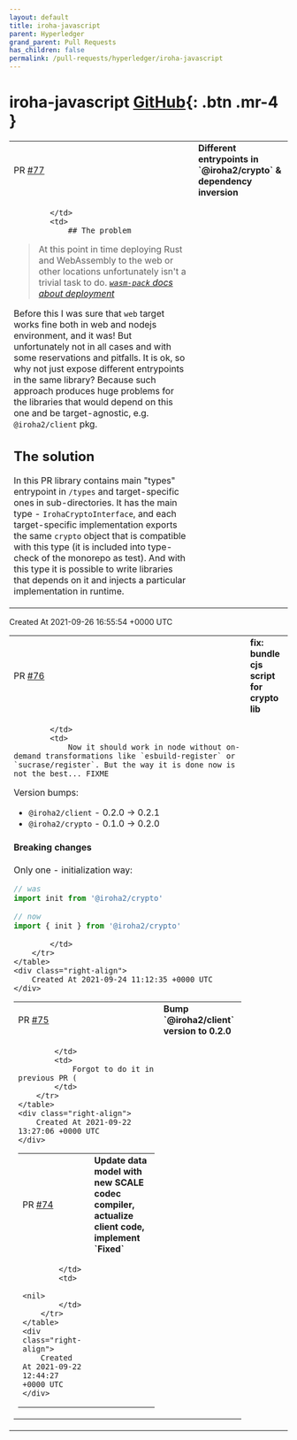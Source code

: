 ```yaml
---
layout: default
title: iroha-javascript
parent: Hyperledger
grand_parent: Pull Requests
has_children: false
permalink: /pull-requests/hyperledger/iroha-javascript
---
```


# iroha-javascript <span class="fs-3 right-align">[GitHub](https://github.com/hyperledger/iroha-javascript){: .btn .mr-4 }</span>


<div>
    <table>
        <tr>
            <td>
                PR <a href="https://github.com/hyperledger/iroha-javascript/pull/77" class=".btn">#77</a>
            </td>
            <td>
                <b>
                    Different entrypoints in `@iroha2/crypto`  & dependency inversion
                </b>
            </td>
        </tr>
        <tr>
            <td>
                
            </td>
            <td>
                ## The problem

> At this point in time deploying Rust and WebAssembly to the web or other locations unfortunately isn't a trivial task to do.
> *[`wasm-pack` docs about deployment](https://rustwasm.github.io/docs/wasm-bindgen/reference/deployment.html)*

Before this I was sure that `web` target works fine both in web and nodejs environment, and it was! But unfortunately not in all cases and with some reservations and pitfalls. It is ok, so why not just expose different entrypoints in the same library? Because such approach produces huge problems for the libraries that would depend on this one and be target-agnostic, e.g. `@iroha2/client` pkg.

## The solution

In this PR library contains main "types" entrypoint in `/types` and target-specific ones in sub-directories. It has the main type - `IrohaCryptoInterface`, and each target-specific implementation exports the same `crypto` object that is compatible with this type (it is included into type-check of the monorepo as test). And with this type it is possible to write libraries that depends on it and injects a particular implementation in runtime.
            </td>
        </tr>
    </table>
    <div class="right-align">
        Created At 2021-09-26 16:55:54 +0000 UTC
    </div>
</div>

<div>
    <table>
        <tr>
            <td>
                PR <a href="https://github.com/hyperledger/iroha-javascript/pull/76" class=".btn">#76</a>
            </td>
            <td>
                <b>
                    fix: bundle cjs script for crypto lib
                </b>
            </td>
        </tr>
        <tr>
            <td>
                
            </td>
            <td>
                Now it should work in node without on-demand transformations like `esbuild-register` or `sucrase/register`. But the way it is done now is not the best... FIXME

Version bumps:

- `@iroha2/client` - 0.2.0 -> 0.2.1
- `@iroha2/crypto` - 0.1.0 -> 0.2.0

#### Breaking changes

Only one - initialization way:

```ts
// was
import init from '@iroha2/crypto'

// now
import { init } from '@iroha2/crypto'
```
            </td>
        </tr>
    </table>
    <div class="right-align">
        Created At 2021-09-24 11:12:35 +0000 UTC
    </div>
</div>

<div>
    <table>
        <tr>
            <td>
                PR <a href="https://github.com/hyperledger/iroha-javascript/pull/75" class=".btn">#75</a>
            </td>
            <td>
                <b>
                    Bump `@iroha2/client` version to 0.2.0
                </b>
            </td>
        </tr>
        <tr>
            <td>
                
            </td>
            <td>
                Forgot to do it in previous PR (
            </td>
        </tr>
    </table>
    <div class="right-align">
        Created At 2021-09-22 13:27:06 +0000 UTC
    </div>
</div>

<div>
    <table>
        <tr>
            <td>
                PR <a href="https://github.com/hyperledger/iroha-javascript/pull/74" class=".btn">#74</a>
            </td>
            <td>
                <b>
                    Update data model with new SCALE codec compiler, actualize client code, implement `Fixed`
                </b>
            </td>
        </tr>
        <tr>
            <td>
                
            </td>
            <td>
                <nil>
            </td>
        </tr>
    </table>
    <div class="right-align">
        Created At 2021-09-22 12:44:27 +0000 UTC
    </div>
</div>

